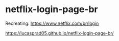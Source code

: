 # netflix-login-page-br
Recreating: https://www.netflix.com/br/login


https://lucasprad05.github.io/netflix-login-page-br/
